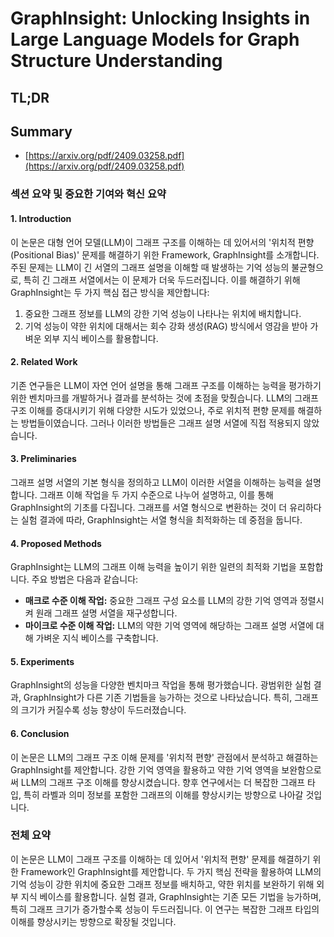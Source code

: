 # GraphInsight: Unlocking Insights in Large Language Models for Graph Structure Understanding
## TL;DR
## Summary
- [https://arxiv.org/pdf/2409.03258.pdf](https://arxiv.org/pdf/2409.03258.pdf)

### 섹션 요약 및 중요한 기여와 혁신 요약

#### 1. Introduction
이 논문은 대형 언어 모델(LLM)이 그래프 구조를 이해하는 데 있어서의 '위치적 편향(Positional Bias)' 문제를 해결하기 위한 Framework, GraphInsight를 소개합니다. 주된 문제는 LLM이 긴 서열의 그래프 설명을 이해할 때 발생하는 기억 성능의 불균형으로, 특히 긴 그래프 서열에서는 이 문제가 더욱 두드러집니다. 이를 해결하기 위해 GraphInsight는 두 가지 핵심 접근 방식을 제안합니다:
1. 중요한 그래프 정보를 LLM의 강한 기억 성능이 나타나는 위치에 배치합니다.
2. 기억 성능이 약한 위치에 대해서는 회수 강화 생성(RAG) 방식에서 영감을 받아 가벼운 외부 지식 베이스를 활용합니다.

#### 2. Related Work
기존 연구들은 LLM이 자연 언어 설명을 통해 그래프 구조를 이해하는 능력을 평가하기 위한 벤치마크를 개발하거나 결과를 분석하는 것에 초점을 맞췄습니다. LLM의 그래프 구조 이해를 증대시키기 위해 다양한 시도가 있었으나, 주로 위치적 편향 문제를 해결하는 방법들이였습니다. 그러나 이러한 방법들은 그래프 설명 서열에 직접 적용되지 않았습니다.

#### 3. Preliminaries
그래프 설명 서열의 기본 형식을 정의하고 LLM이 이러한 서열을 이해하는 능력을 설명합니다. 그래프 이해 작업을 두 가지 수준으로 나누어 설명하고, 이를 통해 GraphInsight의 기초를 다집니다. 그래프를 서열 형식으로 변환하는 것이 더 유리하다는 실험 결과에 따라, GraphInsight는 서열 형식을 최적화하는 데 중점을 둡니다.

#### 4. Proposed Methods
GraphInsight는 LLM의 그래프 이해 능력을 높이기 위한 일련의 최적화 기법을 포함합니다. 주요 방법은 다음과 같습니다:
- **매크로 수준 이해 작업:** 중요한 그래프 구성 요소를 LLM의 강한 기억 영역과 정렬시켜 원래 그래프 설명 서열을 재구성합니다.
- **마이크로 수준 이해 작업:** LLM의 약한 기억 영역에 해당하는 그래프 설명 서열에 대해 가벼운 지식 베이스를 구축합니다.

#### 5. Experiments
GraphInsight의 성능을 다양한 벤치마크 작업을 통해 평가했습니다. 광범위한 실험 결과, GraphInsight가 다른 기존 기법들을 능가하는 것으로 나타났습니다. 특히, 그래프의 크기가 커질수록 성능 향상이 두드러졌습니다. 

#### 6. Conclusion
이 논문은 LLM의 그래프 구조 이해 문제를 '위치적 편향' 관점에서 분석하고 해결하는 GraphInsight를 제안합니다. 강한 기억 영역을 활용하고 약한 기억 영역을 보완함으로써 LLM의 그래프 구조 이해를 향상시켰습니다. 향후 연구에서는 더 복잡한 그래프 타입, 특히 라벨과 의미 정보를 포함한 그래프의 이해를 향상시키는 방향으로 나아갈 것입니다.

### 전체 요약
이 논문은 LLM이 그래프 구조를 이해하는 데 있어서 '위치적 편향' 문제를 해결하기 위한 Framework인 GraphInsight를 제안합니다. 두 가지 핵심 전략을 활용하여 LLM의 기억 성능이 강한 위치에 중요한 그래프 정보를 배치하고, 약한 위치를 보완하기 위해 외부 지식 베이스를 활용합니다. 실험 결과, GraphInsight는 기존 모든 기법을 능가하며, 특히 그래프 크기가 증가할수록 성능이 두드러집니다. 이 연구는 복잡한 그래프 타입의 이해를 향상시키는 방향으로 확장될 것입니다.